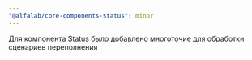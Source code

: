 ```yaml
---
"@alfalab/core-components-status": minor
---
```


Для компонента Status было добавлено многоточие для обработки сценариев переполнения
